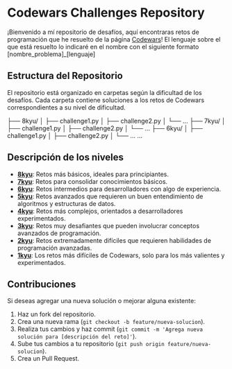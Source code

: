 # Codewars Challenges Repository

¡Bienvenido a mí repositorio de desafíos, aquí encontraras retos de programación que he resuelto de la página [Codewars](https://www.codewars.com/)!
El lenguaje sobre el que está resuelto lo indicaré en el nombre con el siguiente formato [nombre_problema]_[lenguaje]

## Estructura del Repositorio

El repositorio está organizado en carpetas según la dificultad de los desafíos. Cada carpeta contiene soluciones a los retos de Codewars correspondientes a su nivel de dificultad.

├── 8kyu/
│ ├── challenge1.py
│ ├── challenge2.py
│ └── ...
├── 7kyu/
│ ├── challenge1.py
│ ├── challenge2.py
│ └── ...
├── 6kyu/
│ ├── challenge1.py
│ ├── challenge2.py
│ └── ...
...

## Descripción de los niveles

- **[8kyu](./8kyu)**: Retos más básicos, ideales para principiantes.
- **[7kyu](./7kyu)**: Retos para consolidar conocimientos básicos.
- **[6kyu](./6kyu)**: Retos intermedios para desarrolladores con algo de experiencia.
- **[5kyu](./5kyu)**: Retos avanzados que requieren un buen entendimiento de algoritmos y estructuras de datos.
- **[4kyu](./4kyu)**: Retos más complejos, orientados a desarrolladores experimentados.
- **[3kyu](./3kyu)**: Retos muy desafiantes que pueden involucrar conceptos avanzados de programación.
- **[2kyu](./2kyu)**: Retos extremadamente difíciles que requieren habilidades de programación avanzadas.
- **[1kyu](./1kyu)**: Los retos más difíciles de Codewars, solo para los más valientes y experimentados.

## Contribuciones

Si deseas agregar una nueva solución o mejorar alguna existente:

1. Haz un fork del repositorio.
2. Crea una nueva rama (`git checkout -b feature/nueva-solucion`).
3. Realiza tus cambios y haz commit (`git commit -m 'Agrega nueva solución para [descripción del reto]'`).
4. Sube tus cambios a tu repositorio (`git push origin feature/nueva-solucion`).
5. Crea un Pull Request.
